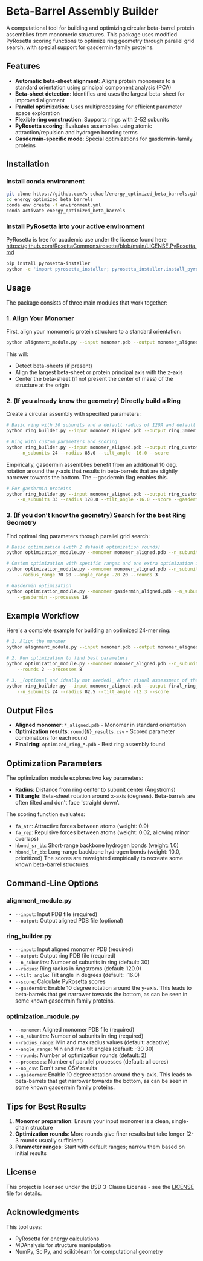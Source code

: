 # Beta-Barrel Assembly Builder

A computational tool for building and optimizing circular beta-barrel protein assemblies from monomeric structures. This package uses modified PyRosetta scoring functions to optimize ring geometry through parallel grid search, with special support for gasdermin-family proteins.

## Features

- **Automatic beta-sheet alignment**: Aligns protein monomers to a standard orientation using principal component analysis (PCA)
- **Beta-sheet detection**: Identifies and uses the largest beta-sheet for improved alignment
- **Parallel optimization**: Uses multiprocessing for efficient parameter space exploration
- **Flexible ring construction**: Supports rings with 2-52 subunits
- **PyRosetta scoring**: Evaluates assemblies using atomic attraction/repulsion and hydrogen bonding terms
- **Gasdermin-specific mode**: Special optimizations for gasdermin-family proteins

## Installation

### Install conda environment
```bash
git clone https://github.com/s-schaef/energy_optimized_beta_barrels.git
cd energy_optimized_beta_barrels
conda env create -f environment.yml
conda activate energy_optimized_beta_barrels
```



### Install PyRosetta into your active environment

PyRosetta is free for academic use under the license found here https://github.com/RosettaCommons/rosetta/blob/main/LICENSE.PyRosetta.md


```bash
pip install pyrosetta-installer 
python -c 'import pyrosetta_installer; pyrosetta_installer.install_pyrosetta()'
```

## Usage

The package consists of three main modules that work together:

### 1. Align Your Monomer

First, align your monomeric protein structure to a standard orientation:

```bash
python alignment_module.py --input monomer.pdb --output monomer_aligned.pdb
```

This will:
- Detect beta-sheets (if present)
- Align the largest beta-sheet or protein principal axis with the z-axis
- Center the beta-sheet (if not present the center of mass) of the structure at the origin

### 2. (If you already know the geometry) Directly build a Ring

Create a circular assembly with specified parameters:

```bash
# Basic ring with 30 subunits and a default radius of 120A and default tilt angle of -16 degrees
python ring_builder.py --input monomer_aligned.pdb --output ring_30mer.pdb --n_subunits 30

# Ring with custom parameters and scoring
python ring_builder.py --input monomer_aligned.pdb --output ring_custom.pdb \
    --n_subunits 24 --radius 85.0 --tilt_angle -16.0 --score
```

Empirically, gasdermin assemblies benefit from an additional 10 deg. rotation around the y-axis that results in beta-barrels that are slightly narrower towards the bottom. The --gasdermin flag enables this. 

```bash
# For gasdermin proteins
python ring_builder.py --input monomer_aligned.pdb --output ring_custom.pdb \
    --n_subunits 33 --radius 120.0 --tilt_angle -16.0 --score --gasdermin
```

### 3. (If you don't know the geometry) Search for the best Ring Geometry

Find optimal ring parameters through parallel grid search:

```bash
# Basic optimization (with 2 default optimization rounds)
python optimization_module.py --monomer monomer_aligned.pdb --n_subunits 30

# Custom optimization with specific ranges and one extra optimization iteration
python optimization_module.py --monomer monomer_aligned.pdb --n_subunits 24 \
    --radius_range 70 90 --angle_range -20 20 --rounds 3

# Gasdermin optimization
python optimization_module.py --monomer gasdermin_aligned.pdb --n_subunits 30 \
    --gasdermin --processes 16
```

## Example Workflow

Here's a complete example for building an optimized 24-mer ring:

```bash
# 1. Align the monomer
python alignment_module.py --input monomer.pdb --output monomer_aligned.pdb

# 2. Run optimization to find best parameters 
python optimization_module.py --monomer monomer_aligned.pdb --n_subunits 24 \
    --rounds 2 --processes 8

# 3. _(optional and ideally not needed)_ After visual assessment of the structure, you may want to play around with user specified radius and tilt_angle values. 
python ring_builder.py --input monomer_aligned.pdb --output final_ring_24mer.pdb \
    --n_subunits 24 --radius 82.5 --tilt_angle -12.3 --score
```

## Output Files

- **Aligned monomer**: `*_aligned.pdb` - Monomer in standard orientation
- **Optimization results**: `round{N}_results.csv` - Scored parameter combinations for each round
- **Final ring**: `optimized_ring_*.pdb` - Best ring assembly found

## Optimization Parameters

The optimization module explores two key parameters:

- **Radius**: Distance from ring center to subunit center (Ångstroms)
- **Tilt angle**: Beta-sheet rotation around x-axis (degrees). Beta-barrels are often tilted and don't face 'straight down'. 

The scoring function evaluates:
- `fa_atr`: Attractive forces between atoms (weight: 0.9)
- `fa_rep`: Repulsive forces between atoms (weight: 0.02, allowing minor overlaps)
- `hbond_sr_bb`: Short-range backbone hydrogen bonds (weight: 1.0)
- `hbond_lr_bb`: Long-range backbone hydrogen bonds (weight: 10.0, prioritized)
The scores are reweighted empirically to recreate some known beta-barrel structures. 

## Command-Line Options

### alignment_module.py
- `--input`: Input PDB file (required)
- `--output`: Output aligned PDB file (optional)

### ring_builder.py
- `--input`: Input aligned monomer PDB (required)
- `--output`: Output ring PDB file (required)
- `--n_subunits`: Number of subunits in ring (default: 30)
- `--radius`: Ring radius in Ångstroms (default: 120.0)
- `--tilt_angle`: Tilt angle in degrees (default: -16.0)
- `--score`: Calculate PyRosetta scores
- `--gasdermin`: Enable 10 degree rotation around the y-axis. This leads to beta-barrels that get narrower towards the bottom, as can be seen in some known gasdermin family proteins. 

### optimization_module.py
- `--monomer`: Aligned monomer PDB file (required)
- `--n_subunits`: Number of subunits in ring (required)
- `--radius_range`: Min and max radius values (default: adaptive)
- `--angle_range`: Min and max tilt angles (default: -30 30)
- `--rounds`: Number of optimization rounds (default: 2)
- `--processes`: Number of parallel processes (default: all cores)
- `--no_csv`: Don't save CSV results
- `--gasdermin`: Enable 10 degree rotation around the y-axis. This leads to beta-barrels that get narrower towards the bottom, as can be seen in some known gasdermin family proteins. 

## Tips for Best Results

1. **Monomer preparation**: Ensure your input monomer is a clean, single-chain structure
2. **Optimization rounds**: More rounds give finer results but take longer (2-3 rounds usually sufficient)
3. **Parameter ranges**: Start with default ranges; narrow them based on initial results


## License

This project is licensed under the BSD 3-Clause License - see the [LICENSE](LICENSE) file for details.


## Acknowledgments

This tool uses:
- PyRosetta for energy calculations
- MDAnalysis for structure manipulation
- NumPy, SciPy, and scikit-learn for computational geometry
